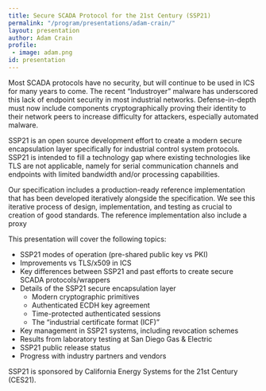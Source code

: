 ```yaml
---
title: Secure SCADA Protocol for the 21st Century (SSP21)
permalink: "/program/presentations/adam-crain/"
layout: presentation
author: Adam Crain
profile:
 - image: adam.png
id: presentation
---
```


Most SCADA protocols have no security, but will continue to be used in ICS for many years to come. The recent “Industroyer” malware has underscored this lack of endpoint security in most industrial networks. Defense-in-depth must now include components cryptographically proving their identity to their network peers to increase difficulty for attackers, especially automated malware.

SSP21 is an open source development effort to create a modern secure encapsulation layer specifically for industrial control system protocols.  SSP21 is intended to fill a technology gap where existing technologies like TLS are not applicable, namely for serial communication channels and endpoints with limited bandwidth and/or processing capabilities.

Our specification includes a production-ready reference implementation that has been developed iteratively alongside the specification.  We see this iterative process of design, implementation, and testing as crucial to creation of good standards. The reference implementation also include a proxy 

This presentation will cover the following topics:

- SSP21 modes of operation (pre-shared public key vs PKI)
- Improvements vs TLS/x509 in ICS
- Key differences between SSP21 and past efforts to create secure SCADA protocols/wrappers
- Details of the SSP21 secure encapsulation layer
	- Modern cryptographic primitives
	- Authenticated ECDH key agreement
	- Time-protected authenticated sessions
	- The “industrial certificate format (ICF)”
- Key management in SSP21 systems, including revocation schemes
- Results from laboratory testing at San Diego Gas & Electric
- SSP21 public release status
- Progress with industry partners and vendors

SSP21 is sponsored by California Energy Systems for the 21st Century (CES21).
